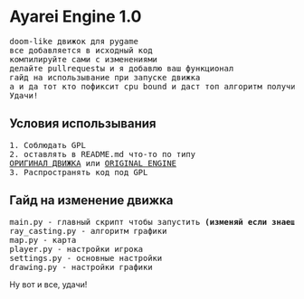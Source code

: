 <h1>Ayarei Engine 1.0</h1>
<pre>
doom-like движок для pygame
все добавляется в исходный код
компилируйте сами с изменениями
делайте pullrequestы и я добавлю ваш функционал
гайд на использывание при запуске движка
а и да тот кто пофиксит cpu bound и даст топ алгоритм получит секретную награду
Удачи!
</pre>
<h2>Условия использывания</h2>
<pre>
1. Соблюдать GPL
2. оставлять в README.md что-то по типу
<a href="https://github.com/dttric/ayarei-engine">ОРИГИНАЛ ДВИЖКА</a> или <a href="https://github.com/dttric/ayarei-engine">ORIGINAL ENGINE</a>
3. Распространять код под GPL
</pre>
<h2>Гайд на изменение движка</h2>
<pre>
main.py - главный скрипт чтобы запустить <b>(изменяй если знаешь что делаешь!)</b>
ray_casting.py - алгоритм графики
map.py - карта
player.py - настройки игрока
settings.py - основные настройки
drawing.py - настройки графики
</pre>
Ну вот и все, удачи!
